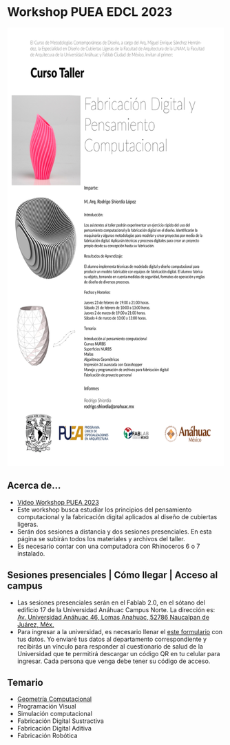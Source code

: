 # Workshop PUEA EDCL 2023
<img src="images/flyer.JPG" width="660" height= "1020">

## Acerca de...
* [Video Workshop PUEA 2023](https://redanahuac.zoom.us/j/9185848859)
* Este workshop busca estudiar los principios del pensamiento computacional y la fabricación digital aplicados al diseño de cubiertas ligeras.
* Serán dos sesiones a distancia y dos sesiones presenciales. En esta página se subirán todos los materiales y archivos del taller. 
* Es necesario contar con una computadora con Rhinoceros 6 o 7 instalado. 

## Sesiones presenciales | Cómo llegar | Acceso al campus
* Las sesiones presenciales serán en el Fablab 2.0, en el sótano del edificio 17 de la Universidad Anáhuac Campus Norte. La dirección es: [Av. Universidad Anáhuac 46, Lomas Anahuac, 52786 Naucalpan de Juárez, Méx.](https://goo.gl/maps/qPTfrtUPhF9Vm4aH8)
* Para ingresar a la universidad, es necesario llenar el [este formulario](https://forms.office.com/Pages/ResponsePage.aspx?id=l2uNDV3gDEa2tRm30CD0eqDlmO97gQdBovZv0Skd3ZlUM085RDVLQUk1UjA0T0dLQjJLSzAxNjYzRC4u) con tus datos. Yo enviaré tus datos al departamento correspondiente y recibirás un vínculo para responder al cuestionario de salud de la Universidad que te permitirá descargar un código QR en tu celular para ingresar. Cada persona que venga debe tener su código de acceso. 

## Temario

* [Geometría Computacional](GC.html)
* Programación Visual
* Simulación computacional
* Fabricación Digital Sustractiva
* Fabricación Digital Aditiva
* Fabricación Robótica
